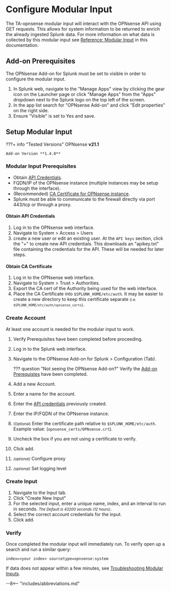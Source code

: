 # Configure Modular Input

The TA-opnsense modular input will interact with the OPNsense API using GET requests. This allows for system information to be returned to enrich the already ingested Splunk data. For more information on what data is collected by this modular input see [Reference: Modular Input](../../../reference/reference-mod-input/) in this documentation.

## Add-on Prerequisites

The OPNsense Add-on for Splunk must be set to visible in order to configure the modular input.

1. In Splunk web, navigate to the "Manage Apps" view by clicking the gear icon on the Launcher page or click "Manage Apps" from the "Apps" dropdown next to the Splunk logo on the top left of the screen.
1. In the app list search for "OPNsense Add-on" and click "Edit properties" on the right side.
1. Ensure "Visible" is set to Yes and save.

## Setup Modular Input

???+ info "Tested Versions"
    OPNsense **v21.1**
    
    Add-on Version **1.4.0**


### Modular Input Prerequisites

* Obtain [API Credentials](#obtain-api-credentials).
* FQDN/IP of the OPNsense instance (multiple instances may be setup through the interface).
* (Recommended) [CA Certificate for OPNsense instance](#obtain-ca-certificate).
* Splunk must be able to communicate to the firewall directly via port 443/tcp or through a proxy.

#### Obtain API Credentials

1. Log in to the OPNsense web interface. 
1. Navigate to System > Access > Users
1. create a new user or edit an existing user. At the `API keys` section, click the "+" to create new API credentials. This downloads an "apikey.txt" file containing the credentials for the API. These will be needed for later steps.

#### Obtain CA Certificate

1. Log in to the OPNsense web interface.
1. Navigate to System > Trust > Authorities. 
1. Export the CA cert of the Authority being used for the web interface.
1. Place the CA Certificate into `$SPLUNK_HOME/etc/auth`. It may be easier to create a new directory to keep this certificate separate <small>(i.e. `$SPLUNK_HOME/etc/auth/opnsense_certs`)</small>.

### Create Account

At least one account is needed for the modular input to work.

1. Verify Prerequisites have been completed before proceeding. 
1. Log in to the Splunk web interface.
1. Navigate to the OPNsense Add-on for Splunk > Configuration (Tab).

    ??? question "Not seeing the OPNsense Add-on?" 
        Verify the [Add-on Prerequistes](#add-on-prerequisites) have been completed.

1. Add a new Account.
1. Enter a name for the account.
1. Enter the [API credentials](#obtain-api-credentials) previously created.
1. Enter the IP/FQDN of the OPNsense instance.
1. <small>(Optional)</small> Enter the certificate path relative to `$SPLUNK_HOME/etc/auth`. Example value: (`opnsense_certs/OPNsense.crt`).
1. Uncheck the box if you are not using a certificate to verify.
1. Click add.
1. <small>_(optional)_</small> Configure proxy
1. <small>_(optional)_</small> Set logging level

### Create Input

1. Navigate to the Input tab.
1. Click "Create New Input"
1. For the selected input, enter a unique name, index, and an interval to run in seconds. <small>_The Default is 43200 seconds (12 hours)_</small>.
1. Select the correct account credentials for the input.
6. Click add.

### Verify 

Once completed the modular input will immediately run. To verify open up a search and run a similar query:

```shell
index=<your index> sourcetype=opnsense:system
```

If data does not appear within a few minutes, see [Troubleshooting Modular Inputs](../troubleshooting/troubleshoot-modinputs.md).

--8<-- "includes/abbreviations.md"